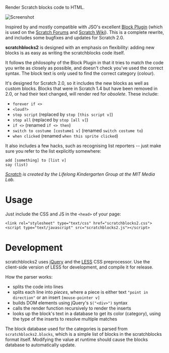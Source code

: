 Render Scratch blocks code to HTML.

![Screenshot](http://i.imgur.com/zp9Sty7.png)

Inspired by and mostly compatible with JSO's
excellent [Block Plugin](http://wiki.scratch.mit.edu/wiki/Block_Plugin) (which
is used on the [Scratch Forums](http://scratch.mit.edu/forums/) and [Scratch
Wiki](http://wiki.scratch.mit.edu)). This is a complete rewrite, and includes some bugfixes and updates for Scratch 2.0.

**scratchblocks2** is designed with an emphasis on flexibility: adding new blocks is as easy as writing the scratchblocks code itself.

It follows the philosophy of the Block Plugin in that it tries to match the code you
write as closely as possible, and doesn't check you've used the correct syntax.
The block text is only used to find the correct category (colour).

It's designed for Scratch 2.0, so it includes the new blocks as well as custom
blocks. Blocks that were in Scratch 1.4 but have been removed in 2.0, or had
their text changed, will render red for *obsolete*. These include:

* `forever if <>`
* `<loud?>`
* `stop script` (replaced by `stop [this script v]`)
* `stop all` (replaced by `stop [all v]`)
* `if <>` (renamed `if <> then`)
* `switch to costume [costume1 v]` (renamed `switch costume to`)
* `when clicked` (renamed `when this sprite clicked`)

It also includes a few hacks, such as recognising list reporters -- just make sure
you refer to the list explicitly somewhere:

    add [something] to [list v]
    say (list)

_[Scratch](http://scratch.mit.edu/) is created by the Lifelong Kindergarten Group
at the MIT Media Lab._

# Usage

Just include the CSS and JS in the `<head>` of your page:

    <link rel="stylesheet" type="text/css" href="scratchblocks2.css">
    <script type="text/javascript" src="scratchblocks2.js"></script>


# Development

scratchblocks2 uses [jQuery](http://jquery.com/) and the
[LESS](http://lesscss.org/) CSS preprocessor. Use the client-side version of
LESS for development, and compile it for release.

How the parser works:

* splits the code into lines
* splits each line into *pieces*, where a piece is either text `"point in
  direction"` or an insert `[mouse-pointer v]`
* builds DOM elements using jQuery's `$("<div>")` syntax
* calls the render function recursively to render the inserts
* looks up the block's text in a database to get its color (category), using the
  type of the inserts to resolve multiple matches

The block database used for the categories is parsed from
`scratchblocks2.blocks`, which is a simple list of blocks in the scratchblocks
format itself. Modifying the value at runtime should cause the blocks database
to automatically update.

